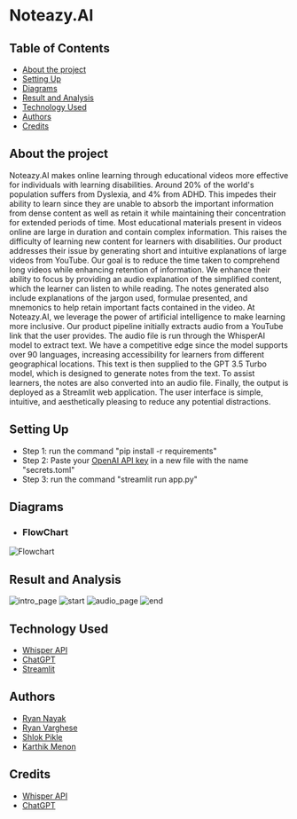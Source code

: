 # Noteazy.AI


## Table of Contents
* [About the project](#about-the-project)
* [Setting Up](#setting-up)
* [Diagrams](#diagrams)
* [Result and Analysis](#result-and-analysis)
* [Technology Used](#technology-used)
* [Authors](#authors)
* [Credits](#credits)


## About the project
Noteazy.AI makes online learning through educational videos more effective for individuals with learning disabilities. Around 20% of the world's population suffers from Dyslexia, and 4% from ADHD. This impedes their ability to learn since they are unable to absorb the important information from dense content as well as retain it while maintaining their concentration for extended periods of time. Most educational materials present in videos online are large in duration and contain complex information. This raises the difficulty of learning new content for learners with disabilities. Our product addresses their issue by generating short and intuitive explanations of large videos from YouTube. Our goal is to reduce the time taken to comprehend long videos while enhancing retention of information. We enhance their ability to focus by providing an audio explanation of the simplified content, which the learner can listen to while reading. The notes generated also include explanations of the jargon used, formulae presented, and mnemonics to help retain important facts contained in the video. At Noteazy.AI, we leverage the power of artificial intelligence to make learning more inclusive. Our product pipeline initially extracts audio from a YouTube link that the user provides. The audio file is run through the WhisperAI model to extract text. We have a competitive edge since the model supports over 90 languages, increasing accessibility for learners from different geographical locations. This text is then supplied to the GPT 3.5 Turbo model, which is designed to generate notes from the text. To assist learners, the notes are also converted into an audio file. Finally, the output is deployed as a Streamlit web application. The user interface is simple, intuitive, and aesthetically pleasing to reduce any potential distractions.

## Setting Up
- Step 1: run the command "pip install -r requirements"
- Step 2: Paste your [OpenAI API key](https://platform.openai.com/account/api-keys) in a new file with the name "secrets.toml"
- Step 3: run the command "streamlit run app.py"

## Diagrams
- ### **FlowChart**
![Flowchart](https://user-images.githubusercontent.com/59303406/228313163-cbc65662-4600-43b2-b817-7026e11a749a.png)


## Result and Analysis
![intro_page](https://user-images.githubusercontent.com/59303406/228673401-fab1e61e-d711-45b3-b60a-b1baf5ceaece.png)
![start](https://user-images.githubusercontent.com/59303406/228673409-9534d165-7b80-4d51-b82e-e7874dddb33f.png)
![audio_page](https://user-images.githubusercontent.com/59303406/228673410-dd8b4430-40f1-4c26-98ca-462f4084004b.png)
![end](https://user-images.githubusercontent.com/59303406/228673413-900e0023-325f-45ef-a962-86e46c96f3cd.png)
## Technology Used
- [Whisper API](https://openai.com/research/whisper)
- [ChatGPT](https://openai.com/product/gpt-4)
- [Streamlit](https://streamlit.io/)

## Authors
- [Ryan Nayak](https://github.com/ryannayak28)
- [Ryan Varghese](https://github.com/ryanvarghese)
- [Shlok Pikle](https://github.com/KarMeno)
- [Karthik Menon](https://github.com/ShlokP07)


## Credits
- [Whisper API](https://openai.com/research/whisper)
- [ChatGPT](https://openai.com/product/gpt-4)
